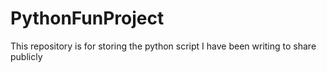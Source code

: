 # PythonFunProject
This repository is for storing the python script I have been writing to share publicly

